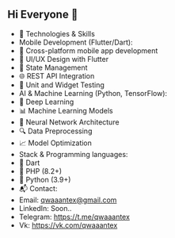 ## Hi Everyone 👋
- 🔧 Technologies & Skills
- Mobile Development (Flutter/Dart):
- 📱 Cross-platform mobile app development
- 🎨 UI/UX Design with Flutter
- 🔌 State Management
- 🌐 REST API Integration
- 🧪 Unit and Widget Testing
- AI & Machine Learning (Python, TensorFlow):
- 🤖 Deep Learning
- 📊 Machine Learning Models
- 🧠 Neural Network Architecture
- 🔍 Data Preprocessing
- 📈 Model Optimization
- Stack & Programming languages:
- 📱 Dart
- 🦣 PHP (8.2+)
- 🐍 Python (3.9+)
- 📬 Contact:
- Email: qwaaantex@gmail.com
- LinkedIn: Soon..
- Telegram: https://t.me/qwaaantex
- Vk: https://vk.com/qwaaantex
